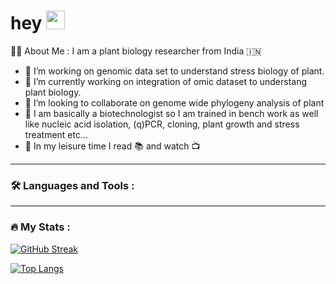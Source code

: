 
<h1>
  hey
  <img src="https://media.giphy.com/media/hvRJCLFzcasrR4ia7z/giphy.gif" width="30px"/>
</h1>
<div align="left">
  
:man_scientist: About Me :
I am a plant biology researcher from India 🇮🇳

- 🔭 I’m  working on genomic data set to understand stress biology of plant.
- 🌱 I’m currently working on integration of omic dataset to understang plant biology.
- 👯 I’m looking to collaborate on genome wide phylogeny analysis of plant
- :dna: I am basically a biotechnologist so I am trained in bench work as well like nucleic acid isolation, (q)PCR, cloning, plant growth and stress treatment etc...
- :night_with_stars: In my leisure time I read :books: and watch 📺 
---

### :hammer_and_wrench: Languages and Tools :

 </div>

  ---

### :fire: My Stats :
[![GitHub Streak](http://github-readme-streak-stats.herokuapp.com?user=sanjay7sngh&theme=dark&background=000000)](https://git.io/streak-stats)

[![Top Langs](https://github-readme-stats.vercel.app/api/top-langs/?username=sanjay7sngh&layout=compact&theme=vision-friendly-dark)](https://github.com/sanjay7sngh/github-readme-stats)
